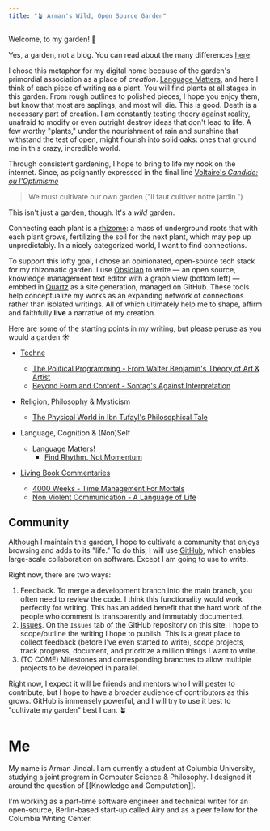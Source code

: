 ```yaml
---
title: "🪴 Arman's Wild, Open Source Garden"
---
```


Welcome, to my garden!  👋  

Yes, a garden, not a blog. You can read about the many differences [here](https://joelhooks.com/digital-garden). 

I chose this metaphor for my digital home because of the garden's primordial association as a place of *creation*. [Language Matters](digital-garden/Language%20Matters.md), and here I think of each piece of writing as a plant. You will find plants at all stages in this garden. From rough outlines to polished pieces, I hope you enjoy them, but know that most are saplings, and most will die. This is good. Death is a necessary part of creation. I am constantly testing theory against reality, unafraid to modify or even outright destroy ideas that don't lead to life. A few worthy "plants," under the nourishment of rain and sunshine that withstand the test of open, might flourish into solid oaks: ones that ground me in this crazy, incredible world. 

Through consistent gardening, I hope to bring to life my nook on the internet. Since, as poignantly expressed in the final line [Voltaire's *Candide: ou l'Optimisme*](https://www.theschooloflife.com/article/cultivate-own-garden-voltaire/)

>  We must cultivate our own garden ("Il faut cultiver notre jardin.")


This isn't just a garden, though. It's a *wild* garden.

Connecting each plant is a [rhizome](https://www.iaacblog.com/programs/rhizome-deleuze-guattari/#:~:text=Rhizome%20is%20a%20philosophical%20term,They%20are%20dispersed.): a mass of underground roots that with each plant grows, fertilizing the soil for the next plant, which may pop up unpredictably. In a nicely categorized world, I want to find connections. 

To support this lofty goal, I chose an opinionated, open-source tech stack for my rhizomatic garden. I use [Obsidian](https://obsidian.md/) to write — an open source, knowledge management text editor with a graph view (bottom left) — embbed in [Quartz](https://quartz.jzhao.xyz/) as a site generation, managed on GitHub. These tools help conceptualize my works as an expanding network of connections rather than isolated writings. All of which ultimately help me to shape, affirm and faithfully **live** a narrative of my creation.

Here are some of the starting points in my writing, but please peruse as you would a garden ☀️
- [Techne](https://en.wikipedia.org/wiki/Techne)
	- [The Political Programming - From Walter Benjamin's Theory of Art & Artist](digital-garden/The-Political-Programmer.md) 
	- [Beyond Form and Content - Sontag's Against Interpretation](digital-garden/Beyond-Form-Content.md)

- Religion, Philosophy & Mysticism
	- [The Physical World in Ibn Tufayl's Philosophical Tale](digital-garden/Tools/Ibn-Tufayl.md)

- Language, Cognition & (Non)Self
	- [Language Matters!](digital-garden/Language%20Matters.md)
		- [Find Rhythm. Not Momentum](digital-garden/Rhythm-Not-Momentum.md)

- [Living Book Commentaries](digital-garden/Book%20Commentaries/Book%20Commentaries.md)
	- [4000 Weeks - Time Management For Mortals](digital-garden/Book%20Commentaries/4000%20Weeks%20-%20Time%20Management%20For%20Mortals.md)
	- [Non Violent Communication - A Language of Life](digital-garden/Book%20Commentaries/Non%20Violent%20Communication%20-%20A%20Language%20of%20Life.md)


## Community 
Although I maintain this garden, I hope to cultivate a community that enjoys browsing and adds to its "life."  To do this, I will use [GitHub](https://github.com/armanjindal/armanjindal.github.io), which enables large-scale collaboration on software. Except I am going to use to write. 

Right now, there are two ways:
1. Feedback. To merge a development branch into the main branch, you often need to review the code. I think this functionality would work perfectly for writing. This has an added benefit that the hard work of the people who comment is transparently and immutably documented. 
2. [Issues](https://github.com/armanjindal/armanjindal.github.io/issues). On the `Issues` tab of the GitHub repository on this site, I hope to scope/outline the writing I hope to publish. This is a great place to collect feedback (before I've even started to write), scope projects, track progress, document, and prioritize a million things I want to write. 
3. (TO COME) Milestones and corresponding branches to allow multiple projects to be developed in parallel. 

Right now, I expect it will be friends and mentors who I will pester to contribute, but I hope to have a broader audience of contributors as this grows. GitHub is immensely powerful, and I will try to use it best to "cultivate my garden" best I can. 🪴


#  Me
My name is Arman Jindal. I am currently a student at Columbia University, studying a joint program in Computer Science & Philosophy. I designed it around the question of [[Knowledge and Computation]]. 

I'm working as a part-time software engineer and technical writer for an open-source, Berlin-based start-up called Airy and as a peer fellow for the Columbia Writing Center. 